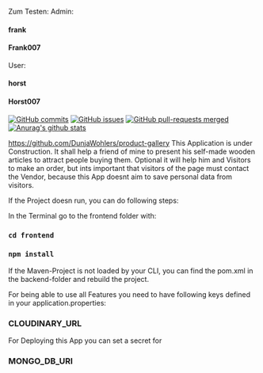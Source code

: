 Zum Testen:
Admin: 
  #### frank
  #### Frank007
User:
  #### horst
  #### Horst007

[![GitHub commits](https://badgen.net/github/commits/DunjaWohlers/product-gallery)](https://github.com/DunjaWohlers/product-gallery/commit/)
[![GitHub issues](https://img.shields.io/github/issues/DunjaWohlers/product-gallery)](https://github.com/DunjaWohlers/product-gallery/issues/)
[![GitHub pull-requests merged](https://badgen.net/github/merged-prs/DunjaWohlers/product-gallery)](https://github.com/DunjaWohlers/product-gallery/pulls?q=is%3Amerged)
[![Anurag's github stats](https://github-readme-stats.vercel.app/api?username=DunjaWohlers&theme=blue-green)](https://github.com/DunjaWohlers/github-readme-stats)

https://github.com/DunjaWohlers/product-gallery
This Application is under Construction.
It shall help a friend of mine to present his self-made wooden articles to attract people buying them.
Optional it will help him and Visitors to make an order, but ints important that visitors of the page must contact the
Vendor,
because this App doesnt aim to save personal data from visitors.

If the Project doesn run, you can do following steps:

In the Terminal go to the frontend folder with:

### `cd frontend`

### `npm install`

If the Maven-Project is not loaded by your CLI, you can find the pom.xml in the backend-folder and rebuild the project.

For being able to use all Features you need to have following keys defined in your application.properties:

### CLOUDINARY_URL

For Deploying this App you can set a secret for

### MONGO_DB_URI
